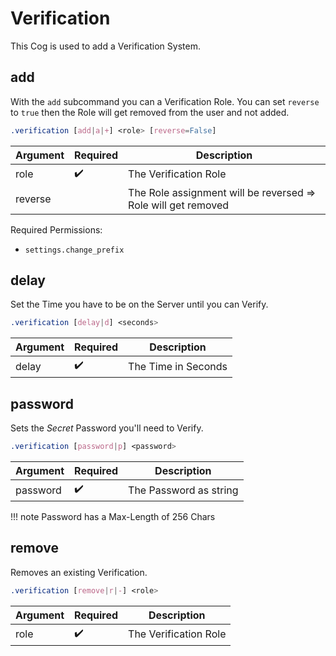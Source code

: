 # Verification

This Cog is used to add a Verification System.


## add


With the `add` subcommand you can a Verification Role.
You can set `reverse` to `true` then the Role will get removed from the user and not added.

```css
.verification [add|a|+] <role> [reverse=False]
```

Argument | Required            | Description
---------|---------------------|------------
role     | :heavy_check_mark:  | The Verification Role
reverse  |                     | The Role assignment will be reversed => Role will get removed

Required Permissions:

- `settings.change_prefix`


## delay


Set the Time you have to be on the Server until you can Verify.

```css
.verification [delay|d] <seconds>
```

Argument | Required            | Description
---------|---------------------|------------
delay    | :heavy_check_mark:  | The Time in Seconds


## password


Sets the *Secret* Password you'll need to Verify.

```css
.verification [password|p] <password>
```

Argument | Required            | Description
---------|---------------------|------------
password | :heavy_check_mark:  | The Password as string

!!! note
    Password has a Max-Length of 256 Chars


## remove


Removes an existing Verification.

```css
.verification [remove|r|-] <role>
```

Argument | Required            | Description
---------|---------------------|------------
role     | :heavy_check_mark:  | The Verification Role
